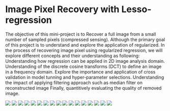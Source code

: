# Image Pixel Recovery with Lesso-regression
The objective of this mini-project is to Recover a full image from a small number of sampled pixels (compressed sensing). Although the primary goal of this project is to understand and explore the application of regularized. In the process of recovering image pixel using regularized regression, we will explore different concepts and their understanding as following:  Understanding how regression can be applied in 2D image analysis domain. Understanding of the discrete cosine transforms (DCT) to define an image in a frequency domain. Explore the importance and application of cross validation in model tunning and hyper-parameter selections. Understanding the impact of applying filtering approach such as median filter on reconstructed image Finally, quantitively evaluating the quality of removed image.


![](https://github.com/fitushar/Image_pixel_recovery_with_lesso_regression/blob/main/Image_Recovery_With_Lesso_images/Slide1.PNG)
![](https://github.com/fitushar/Image_pixel_recovery_with_lesso_regression/blob/main/Image_Recovery_With_Lesso_images/Slide2.PNG)
![](https://github.com/fitushar/Image_pixel_recovery_with_lesso_regression/blob/main/Image_Recovery_With_Lesso_images/Slide3.PNG)
![](https://github.com/fitushar/Image_pixel_recovery_with_lesso_regression/blob/main/Image_Recovery_With_Lesso_images/Slide4.PNG)
![](https://github.com/fitushar/Image_pixel_recovery_with_lesso_regression/blob/main/Image_Recovery_With_Lesso_images/Slide5.PNG)
![](https://github.com/fitushar/Image_pixel_recovery_with_lesso_regression/blob/main/Image_Recovery_With_Lesso_images/Slide6.PNG)
![](https://github.com/fitushar/Image_pixel_recovery_with_lesso_regression/blob/main/Image_Recovery_With_Lesso_images/Slide7.PNG)
![](https://github.com/fitushar/Image_pixel_recovery_with_lesso_regression/blob/main/Image_Recovery_With_Lesso_images/Slide8.PNG)
![](https://github.com/fitushar/Image_pixel_recovery_with_lesso_regression/blob/main/Image_Recovery_With_Lesso_images/Slide9.PNG)
![](https://github.com/fitushar/Image_pixel_recovery_with_lesso_regression/blob/main/Image_Recovery_With_Lesso_images/Slide10.PNG)
![](https://github.com/fitushar/Image_pixel_recovery_with_lesso_regression/blob/main/Image_Recovery_With_Lesso_images/Slide11.PNG)
![](https://github.com/fitushar/Image_pixel_recovery_with_lesso_regression/blob/main/Image_Recovery_With_Lesso_images/Slide12.PNG)
![](https://github.com/fitushar/Image_pixel_recovery_with_lesso_regression/blob/main/Image_Recovery_With_Lesso_images/Slide13.PNG)
![](https://github.com/fitushar/Image_pixel_recovery_with_lesso_regression/blob/main/Image_Recovery_With_Lesso_images/Slide14.PNG)
![](https://github.com/fitushar/Image_pixel_recovery_with_lesso_regression/blob/main/Image_Recovery_With_Lesso_images/Slide15.PNG)
![](https://github.com/fitushar/Image_pixel_recovery_with_lesso_regression/blob/main/Image_Recovery_With_Lesso_images/Slide16.PNG)
![](https://github.com/fitushar/Image_pixel_recovery_with_lesso_regression/blob/main/Image_Recovery_With_Lesso_images/Slide17.PNG)
